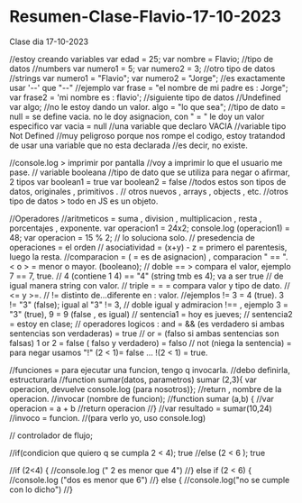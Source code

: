 # Resumen-Clase-Flavio-17-10-2023
 Clase dia 17-10-2023

 //estoy creando variables
var edad = 25;
var nombre = Flavio;
//tipo de datos
//numbers
var numero1 = 5;
var numero2 = 3;
//otro tipo de datos
//strings
var numero1 = "Flavio";
var numero2 = "Jorge";
//es exactamente usar '--' que "--"
//ejemplo
var frase = "el nombre de mi padre es : Jorge";
var frase2 = 'mi nombre es : flavio';
//siguiente tipo de datos
//Undefined
var algo;
//no le estoy dando un valor.
algo = "lo que sea";
//tipo de dato = null = se define vacia. no le doy asignacion, con " = " le doy un valor especifico
var vacia = null //una variable que declaro VACIA
//variable tipo Not Defined
//muy peligroso porque nos rompe el codigo, estoy tratandod de usar una variable que no esta declarada
//es decir, no existe.

//console.log > imprimir por pantalla
//voy a imprimir lo que el usuario me pase.
// variable booleana
//tipo de dato que se utiliza para negar o afirmar, 2 tipos
var boolean1 = true
var boolean2 = false
//todos estos son tipos de datos, originales , primitivos .
// otros nuevos , arrays , objects , etc.
//otros tipo de datos > todo en JS es un objeto.

//Operadores
//aritmeticos = suma , division , multiplicacion , resta , porcentajes , exponente.
var operacion1 = 24x2;
console.log (operacion1) = 48;
var operacion  = 15 % 2; // lo soluciona solo.
// presedencia de operaciones = el orden 
// asociatividad = (x+y) - z = primero el parentesis, luego la resta.
//comparacion = ( = es de asignacion) , comparacion " == ". < o > = menor o mayor. (booleano);
// doble == > compara el valor, ejemplo 7 == 7, true.
// 4 (contiene 1 4) == "4" (string tmb es 4);  va a ser true
// de igual manera string con valor.
// triple = = = compara valor y tipo de dato.
// <= y >=.
// != distinto de...diferente en : valor.
//ejemplos != 3 = 4 (true).  3 != "3" (false); igual al "3" != 3, 
// doble igual y admiracion !== , ejemplo 3 = "3" (true), 9 = 9 (false , es igual)
// sentencia1 = hoy es jueves;
// sentencia2 = estoy en clase;
// operadores logicos : and = && (es verdadero si ambas sentencias son verdaderas) = true
// or =  (falso si ambas sentencias son falsas) 1 or 2 = false ( falso y  verdadero) = falso
// not (niega la sentencia) = para negar usamos "!" (2 < 1)= false ... !(2 < 1) = true.
 

 //funciones = para ejecutar una funcion, tengo q invocarla.
 //debo definirla, estructurarla
 //function sumar(datos, parametros)  sumar (2,3){ var operacion, devuelve console.log (para nosotros)};
 //return , nombre de la operacion.
 //invocar (nombre de funcion);
 //function sumar (a,b) {
//var operacion = a + b
//return operacion
//}
//var resultado = sumar(10,24)
//invoco = funcion.
//(para verlo yo, uso console.log)


// controlador de flujo;

//if(condicion que quiero q se cumpla 2 < 4); true
//else (2 < 6 ); true


//if (2<4) {
//console.log (" 2 es menor que 4")
//} else if (2 < 6) {
//console.log ("dos es menor que 6")
//} else {
//console.log("no se cumple con lo dicho")
//}

